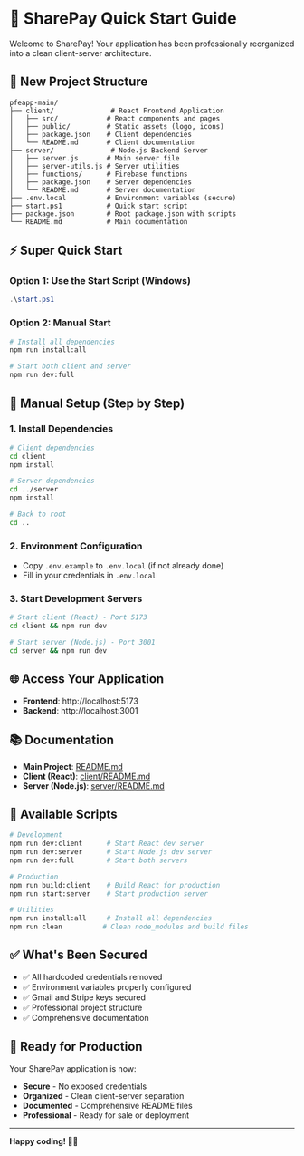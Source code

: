 # 🚀 SharePay Quick Start Guide

Welcome to SharePay! Your application has been professionally reorganized into a clean client-server architecture.

## 📁 New Project Structure

```
pfeapp-main/
├── client/              # React Frontend Application
│   ├── src/            # React components and pages
│   ├── public/         # Static assets (logo, icons)
│   ├── package.json    # Client dependencies
│   └── README.md       # Client documentation
├── server/              # Node.js Backend Server
│   ├── server.js       # Main server file
│   ├── server-utils.js # Server utilities
│   ├── functions/      # Firebase functions
│   ├── package.json    # Server dependencies
│   └── README.md       # Server documentation
├── .env.local          # Environment variables (secure)
├── start.ps1           # Quick start script
├── package.json        # Root package.json with scripts
└── README.md           # Main documentation
```

## ⚡ Super Quick Start

### Option 1: Use the Start Script (Windows)
```powershell
.\start.ps1
```

### Option 2: Manual Start
```bash
# Install all dependencies
npm run install:all

# Start both client and server
npm run dev:full
```

## 🔧 Manual Setup (Step by Step)

### 1. Install Dependencies
```bash
# Client dependencies
cd client
npm install

# Server dependencies  
cd ../server
npm install

# Back to root
cd ..
```

### 2. Environment Configuration
- Copy `.env.example` to `.env.local` (if not already done)
- Fill in your credentials in `.env.local`

### 3. Start Development Servers
```bash
# Start client (React) - Port 5173
cd client && npm run dev

# Start server (Node.js) - Port 3001  
cd server && npm run dev
```

## 🌐 Access Your Application

- **Frontend**: http://localhost:5173
- **Backend**: http://localhost:3001

## 📚 Documentation

- **Main Project**: [README.md](./README.md)
- **Client (React)**: [client/README.md](./client/README.md)
- **Server (Node.js)**: [server/README.md](./server/README.md)

## 🎯 Available Scripts

```bash
# Development
npm run dev:client      # Start React dev server
npm run dev:server      # Start Node.js dev server  
npm run dev:full        # Start both servers

# Production
npm run build:client    # Build React for production
npm run start:server    # Start production server

# Utilities
npm run install:all     # Install all dependencies
npm run clean          # Clean node_modules and build files
```

## ✅ What's Been Secured

- ✅ All hardcoded credentials removed
- ✅ Environment variables properly configured
- ✅ Gmail and Stripe keys secured
- ✅ Professional project structure
- ✅ Comprehensive documentation

## 🚀 Ready for Production

Your SharePay application is now:
- **Secure** - No exposed credentials
- **Organized** - Clean client-server separation
- **Documented** - Comprehensive README files
- **Professional** - Ready for sale or deployment

---

**Happy coding! 🎁✨** 